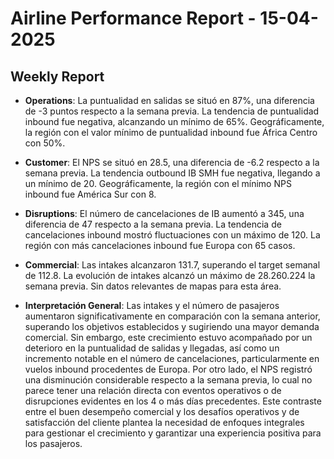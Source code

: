 # Airline Performance Report - 15-04-2025

## Weekly Report

- **Operations**: La puntualidad en salidas se situó en 87%, una diferencia de -3 puntos respecto a la semana previa. La tendencia de puntualidad inbound fue negativa, alcanzando un mínimo de 65%. Geográficamente, la región con el valor mínimo de puntualidad inbound fue África Centro con 50%.

- **Customer**: El NPS se situó en 28.5, una diferencia de -6.2 respecto a la semana previa. La tendencia outbound IB SMH fue negativa, llegando a un mínimo de 20. Geográficamente, la región con el mínimo NPS inbound fue América Sur con 8.

- **Disruptions**: El número de cancelaciones de IB aumentó a 345, una diferencia de 47 respecto a la semana previa. La tendencia de cancelaciones inbound mostró fluctuaciones con un máximo de 120. La región con más cancelaciones inbound fue Europa con 65 casos.

- **Commercial**: Las intakes alcanzaron 131.7, superando el target semanal de 112.8. La evolución de intakes alcanzó un máximo de 28.260.224 la semana previa. Sin datos relevantes de mapas para esta área.

- **Interpretación General**: Las intakes y el número de pasajeros aumentaron significativamente en comparación con la semana anterior, superando los objetivos establecidos y sugiriendo una mayor demanda comercial. Sin embargo, este crecimiento estuvo acompañado por un deterioro en la puntualidad de salidas y llegadas, así como un incremento notable en el número de cancelaciones, particularmente en vuelos inbound procedentes de Europa. Por otro lado, el NPS registró una disminución considerable respecto a la semana previa, lo cual no parece tener una relación directa con eventos operativos o de disrupciones evidentes en los 4 o más días precedentes. Este contraste entre el buen desempeño comercial y los desafíos operativos y de satisfacción del cliente plantea la necesidad de enfoques integrales para gestionar el crecimiento y garantizar una experiencia positiva para los pasajeros.

